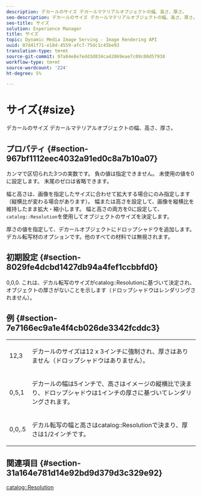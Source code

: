 ```yaml
---
description: デカールのサイズ デカールマテリアルオブジェクトの幅、高さ、厚さ。
seo-description: デカールのサイズ デカールマテリアルオブジェクトの幅、高さ、厚さ。
seo-title: サイズ
solution: Experience Manager
title: サイズ
topic: Dynamic Media Image Serving - Image Rendering API
uuid: 07d41f71-e18d-4559-afc7-75dc1c45be93
translation-type: tm+mt
source-git-commit: 97a84e8e7edd3d834ca42069eae7c09c00d57938
workflow-type: tm+mt
source-wordcount: '224'
ht-degree: 5%

---
```



# サイズ{#size}

デカールのサイズ デカールマテリアルオブジェクトの幅、高さ、厚さ。

## プロパティ {#section-967bf1112eec4032a91ed0c8a7b10a07}

カンマで区切られた3つの実数です。 負の値は指定できません。 未使用の値を0に設定します。 末尾のゼロは省略できます。

幅と高さは、画像を指定したサイズに合わせて拡大する場合にのみ指定します（縦横比が変わる場合があります）。 幅または高さを設定して、画像を縦横比を維持したまま拡大・縮小します。 幅と高さの両方を0に設定して、`catalog::Resolution`を使用してオブジェクトのサイズを決定します。

厚さの値を指定して、デカールオブジェクトにドロップシャドウを追加します。 デカル転写材のオプションです。他のすべての材料では無視されます。

## 初期設定 {#section-8029fe4dcbd1427db94a4fef1ccbbfd0}

0,0,0. これは、デカル転写のサイズがcatalog::Resolutionに基づいて決定され、オブジェクトの厚さがないことを示します（ドロップシャドウはレンダリングされません）。

## 例 {#section-7e7166ec9a1e4f4cb026de3342fcddc3}

<table id="simpletable_E3503BD975F342C58DDB4C2B56BF0CEE"> 
 <tr class="strow"> 
  <td class="stentry"> <p>12,3 </p></td> 
  <td class="stentry"> <p>デカールのサイズは12 x 3インチに強制され、厚さはありません（ドロップシャドウはありません）。 </p></td> 
 </tr> 
 <tr class="strow"> 
  <td class="stentry"> <p>0,5,1 </p></td> 
  <td class="stentry"> <p>デカールの幅は5インチで、高さはイメージの縦横比で決まり、ドロップシャドウは1インチの厚さに基づいてレンダリングされます。 </p></td> 
 </tr> 
 <tr class="strow"> 
  <td class="stentry"> <p>0,0,.5 </p></td> 
  <td class="stentry"> <p>デカル転写の幅と高さはcatalog::Resolutionで決まり、厚さは1/2インチです。 </p></td> 
 </tr> 
</table>

## 関連項目 {#section-31a164e781d14e92bd9d379d3c329e92}

[catalog::Resolution](../../../../../ir-api/material-cat/image-rendering-api-ref/c-ir-material-catalog/c-ir-attributes-reference/r-ir-resolution.md#reference-09fe14e6bfbf4db6b7f4369fffecc806)

